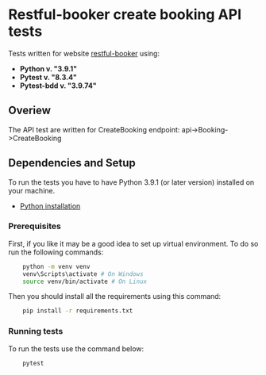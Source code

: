 # Restful-booker create booking API tests
Tests written for website [restful-booker](https://restful-booker.herokuapp.com/apidoc/index.html#api-Booking-CreateBooking) using:
- **Python v. "3.9.1"**
- **Pytest v. "8.3.4"**
- **Pytest-bdd v. "3.9.74"**

## Overiew
The API test are written for CreateBooking endpoint:
    api->Booking->CreateBooking

## Dependencies and Setup
To run the tests you have to have Python 3.9.1 (or later version) installed on your machine.
- [Python installation](https://www.python.org/downloads/)

### Prerequisites
First, if you like it may be a good idea to set up virtual environment. To do so run the following commands:
```bash
    python -m venv venv
    venv\Scripts\activate # On Windows
    source venv/bin/activate # On Linux
```
Then you should install all the requirements using this command:
```bash
    pip install -r requirements.txt
```
### Running tests
To run the tests use the command below:
```bash
    pytest
```